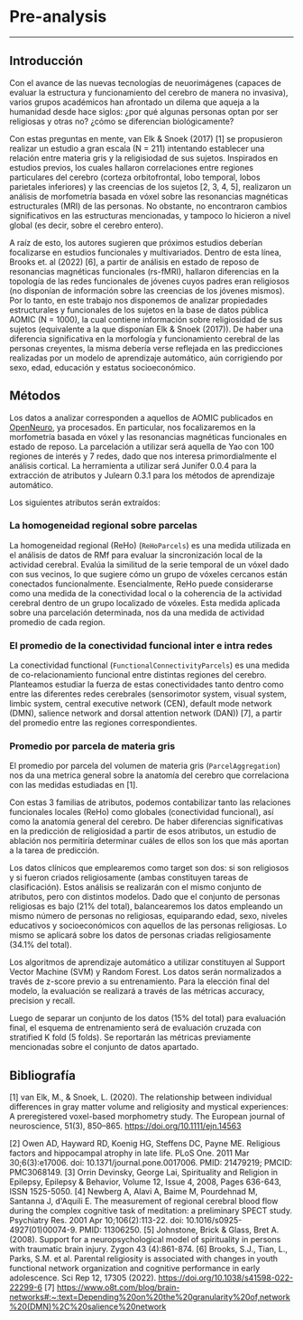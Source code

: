 # Pre-analysis
--------------

## Introducción
Con el avance de las nuevas tecnologías de neuorimágenes (capaces de evaluar la estructura y funcionamiento del cerebro de manera no invasiva), varios grupos académicos han afrontado un dilema que aqueja a la humanidad desde hace siglos: ¿por qué algunas personas optan por ser religiosas y otras no? ¿cómo se diferencian biológicamente?

Con estas preguntas en mente, van Elk & Snoek (2017) [1] se propusieron realizar un estudio a gran escala (N = 211) intentando establecer una relación entre materia gris y la religisiodad de sus sujetos. Inspirados en estudios previos, los cuales hallaron correlaciones entre regiones particulares del cerebro (corteza orbitofrontal, lobo temporal, lobos parietales inferiores) y las creencias de los sujetos [2, 3, 4, 5], realizaron un análisis de morfometría basada en vóxel sobre las resonancias magnéticas estructurales (MRI) de las personas. No obstante, no encontraron cambios significativos en las estructuras mencionadas, y tampoco lo hicieron a nivel global (es decir, sobre el cerebro entero).

A raíz de esto, los autores sugieren que próximos estudios deberían focalizarse en estudios funcionales y multivariados. Dentro de esta línea, Brooks et. al (2022) [6], a partir de análisis en estado de reposo de resonancias magnéticas funcionales (rs-fMRI), hallaron diferencias en la topología de las redes funcionales de jóvenes cuyos padres eran religiosos (no disponían de información sobre las creencias de los jóvenes mismos). Por lo tanto, en este trabajo nos disponemos de analizar propiedades estructurales y funcionales de los sujetos en la base de datos pública AOMIC (N = 1000), la cual contiene información sobre religiosidad de sus sujetos (equivalente a la que disponían Elk & Snoek (2017)). De haber una diferencia significativa en la morfología y funcionamiento cerebral de las personas creyentes, la misma debería verse reflejada en las predicciones realizadas por un modelo de aprendizaje automático, aún corrigiendo por sexo, edad, educación y estatus socioeconómico.

## Métodos
Los datos a analizar corresponden a aquellos de AOMIC publicados en [OpenNeuro](https://openneuro.org/datasets/ds002895), ya procesados. En particular, nos focalizaremos en la morfometría basada en vóxel y las resonancias magnéticas funcionales en estado de reposo. La parcelación a utilizar será aquella de Yao con 100 regiones de interés y 7 redes, dado que nos interesa primordialmente el análisis cortical. La herramienta a utilizar será Junifer 0.0.4 para la extracción de atributos y Julearn 0.3.1 para los métodos de aprendizaje automático.

Los siguientes atributos serán extraídos:

### La homogeneidad regional sobre parcelas
La homogeneidad regional (ReHo) (```ReHoParcels```) es una medida utilizada en el análisis de datos de RMf para evaluar la sincronización local de la actividad cerebral. Evalúa la similitud de la serie temporal de un vóxel dado con sus vecinos, lo que sugiere cómo un grupo de vóxeles cercanos están conectados funcionalmente. Esencialmente, ReHo puede considerarse como una medida de la conectividad local o la coherencia de la actividad cerebral dentro de un grupo localizado de vóxeles. Esta medida aplicada sobre una parcelación determinada, nos da una medida de actividad promedio de cada region.

### El promedio de la conectividad funcional inter e intra redes
La conectividad functional (```FunctionalConnectivityParcels```) es una medida de co-relacionamiento funcional entre distintas regiones del cerebro. Planteamos estudiar la fuerza de estas conectividades tanto dentro como entre las diferentes redes cerebrales (sensorimotor system, visual system, limbic system, central executive network (CEN), default mode network (DMN), salience network and dorsal attention network (DAN)) [7], a partir del promedio entre las regiones correspondientes.

### Promedio por parcela de materia gris
El promedio por parcela del volumen de materia gris (```ParcelAggregation```) nos da una metrica general sobre la anatomía del cerebro que correlaciona con las medidas estudiadas en [1].

Con estas 3 familias de atributos, podemos contabilizar tanto las relaciones funcionales locales (ReHo) como globales (conectividad funcional), así como la anatomía general del cerebro. De haber diferencias significativas en la predicción de religiosidad a partir de esos atributos, un estudio de ablación nos permitiría determinar cuáles de ellos son los que más aportan a la tarea de predicción.

Los datos clínicos que emplearemos como target son dos: si son religiosos y si fueron criados religiosamente (ambas constituyen tareas de clasificación). Estos análisis se realizarán con el mismo conjunto de atributos, pero con distintos modelos. Dado que el conjunto de personas religiosas es bajo (21% del total), balancearemos los datos empleando un mismo número de personas no religiosas, equiparando edad, sexo, niveles educativos y socioeconómicos con aquellos de las personas religiosas. Lo mismo se aplicará sobre los datos de personas criadas religiosamente (34.1% del total).


Los algoritmos de aprendizaje automático a utilizar constituyen al Support Vector Machine (SVM) y Random Forest. Los datos serán normalizados a través de z-score previo a su entrenamiento. Para la elección final del modelo, la evaluación se realizará a través de las métricas accuracy, precision y recall.

Luego de separar un conjunto de los datos (15% del total) para evaluación final, el esquema de entrenamiento será de evaluación cruzada con stratified K fold (5 folds). Se reportarán las métricas previamente mencionadas sobre el conjunto de datos apartado.

## Bibliografía
[1] van Elk, M., & Snoek, L. (2020). The relationship between individual differences in gray matter volume and religiosity and mystical experiences: A preregistered voxel-based morphometry study. The European journal of neuroscience, 51(3), 850–865. https://doi.org/10.1111/ejn.14563

[2] Owen AD, Hayward RD, Koenig HG, Steffens DC, Payne ME. Religious factors and hippocampal atrophy in late life. PLoS One. 2011 Mar 30;6(3):e17006. doi: 10.1371/journal.pone.0017006. PMID: 21479219; PMCID: PMC3068149.
[3] Orrin Devinsky, George Lai, Spirituality and Religion in Epilepsy, Epilepsy & Behavior, Volume 12, Issue 4, 2008, Pages 636-643, ISSN 1525-5050.
[4] Newberg A, Alavi A, Baime M, Pourdehnad M, Santanna J, d'Aquili E. The measurement of regional cerebral blood flow during the complex cognitive task of meditation: a preliminary SPECT study. Psychiatry Res. 2001 Apr 10;106(2):113-22. doi: 10.1016/s0925-4927(01)00074-9. PMID: 11306250.
[5] Johnstone, Brick & Glass, Bret A. (2008). Support for a neuropsychological model of spirituality in persons with traumatic brain injury. Zygon 43 (4):861-874.
[6] Brooks, S.J., Tian, L., Parks, S.M. et al. Parental religiosity is associated with changes in youth functional network organization and cognitive performance in early adolescence. Sci Rep 12, 17305 (2022). https://doi.org/10.1038/s41598-022-22299-6
[7] https://www.o8t.com/blog/brain-networks#:~:text=Depending%20on%20the%20granularity%20of,network%20(DMN)%2C%20salience%20network
